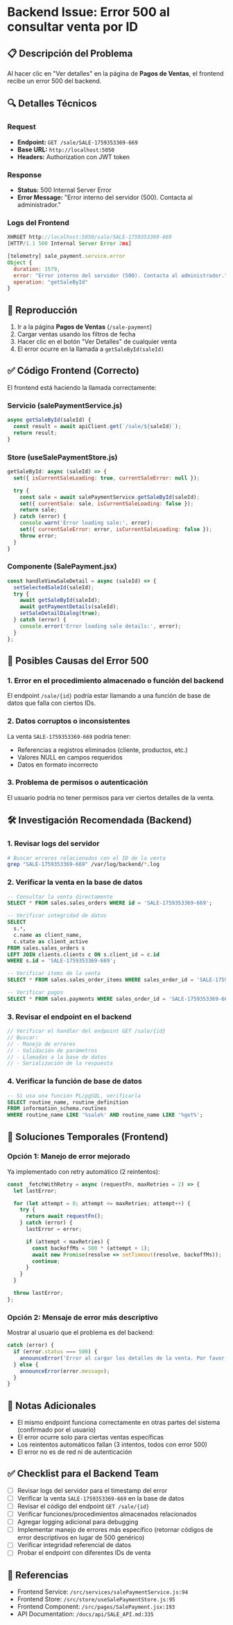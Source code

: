 # Backend Issue: Error 500 al consultar venta por ID

## 📋 Descripción del Problema

Al hacer clic en "Ver detalles" en la página de **Pagos de Ventas**, el frontend recibe un error 500 del backend.

## 🔍 Detalles Técnicos

### Request
- **Endpoint:** `GET /sale/SALE-1759353369-669`
- **Base URL:** `http://localhost:5050`
- **Headers:** Authorization con JWT token

### Response
- **Status:** 500 Internal Server Error
- **Error Message:** "Error interno del servidor (500). Contacta al administrador."

### Logs del Frontend
```javascript
XHRGET http://localhost:5050/sale/SALE-1759353369-669
[HTTP/1.1 500 Internal Server Error 2ms]

[telemetry] sale_payment.service.error
Object {
  duration: 1579,
  error: "Error interno del servidor (500). Contacta al administrador.",
  operation: "getSaleById"
}
```

## 🧪 Reproducción

1. Ir a la página **Pagos de Ventas** (`/sale-payment`)
2. Cargar ventas usando los filtros de fecha
3. Hacer clic en el botón "Ver Detalles" de cualquier venta
4. El error ocurre en la llamada a `getSaleById(saleId)`

## ✅ Código Frontend (Correcto)

El frontend está haciendo la llamada correctamente:

### Servicio (salePaymentService.js)
```javascript
async getSaleById(saleId) {
  const result = await apiClient.get(`/sale/${saleId}`);
  return result;
}
```

### Store (useSalePaymentStore.js)
```javascript
getSaleById: async (saleId) => {
  set({ isCurrentSaleLoading: true, currentSaleError: null });

  try {
    const sale = await salePaymentService.getSaleById(saleId);
    set({ currentSale: sale, isCurrentSaleLoading: false });
    return sale;
  } catch (error) {
    console.warn('Error loading sale:', error);
    set({ currentSaleError: error, isCurrentSaleLoading: false });
    throw error;
  }
}
```

### Componente (SalePayment.jsx)
```javascript
const handleViewSaleDetail = async (saleId) => {
  setSelectedSaleId(saleId);
  try {
    await getSaleById(saleId);
    await getPaymentDetails(saleId);
    setSaleDetailDialog(true);
  } catch (error) {
    console.error('Error loading sale details:', error);
  }
};
```

## 🔴 Posibles Causas del Error 500

### 1. Error en el procedimiento almacenado o función del backend
El endpoint `/sale/{id}` podría estar llamando a una función de base de datos que falla con ciertos IDs.

### 2. Datos corruptos o inconsistentes
La venta `SALE-1759353369-669` podría tener:
- Referencias a registros eliminados (cliente, productos, etc.)
- Valores NULL en campos requeridos
- Datos en formato incorrecto

### 3. Problema de permisos o autenticación
El usuario podría no tener permisos para ver ciertos detalles de la venta.

## 🛠️ Investigación Recomendada (Backend)

### 1. Revisar logs del servidor
```bash
# Buscar errores relacionados con el ID de la venta
grep "SALE-1759353369-669" /var/log/backend/*.log
```

### 2. Verificar la venta en la base de datos
```sql
-- Consultar la venta directamente
SELECT * FROM sales.sales_orders WHERE id = 'SALE-1759353369-669';

-- Verificar integridad de datos
SELECT
  s.*,
  c.name as client_name,
  c.state as client_active
FROM sales.sales_orders s
LEFT JOIN clients.clients c ON s.client_id = c.id
WHERE s.id = 'SALE-1759353369-669';

-- Verificar items de la venta
SELECT * FROM sales.sales_order_items WHERE sales_order_id = 'SALE-1759353369-669';

-- Verificar pagos
SELECT * FROM sales.payments WHERE sales_order_id = 'SALE-1759353369-669';
```

### 3. Revisar el endpoint en el backend
```go
// Verificar el handler del endpoint GET /sale/{id}
// Buscar:
// - Manejo de errores
// - Validación de parámetros
// - Llamadas a la base de datos
// - Serialización de la respuesta
```

### 4. Verificar la función de base de datos
```sql
-- Si usa una función PL/pgSQL, verificarla
SELECT routine_name, routine_definition
FROM information_schema.routines
WHERE routine_name LIKE '%sale%' AND routine_name LIKE '%get%';
```

## 🔧 Soluciones Temporales (Frontend)

### Opción 1: Manejo de error mejorado
Ya implementado con retry automático (2 reintentos):

```javascript
const _fetchWithRetry = async (requestFn, maxRetries = 2) => {
  let lastError;

  for (let attempt = 0; attempt <= maxRetries; attempt++) {
    try {
      return await requestFn();
    } catch (error) {
      lastError = error;

      if (attempt < maxRetries) {
        const backoffMs = 500 * (attempt + 1);
        await new Promise(resolve => setTimeout(resolve, backoffMs));
        continue;
      }
    }
  }

  throw lastError;
};
```

### Opción 2: Mensaje de error más descriptivo
Mostrar al usuario que el problema es del backend:

```javascript
catch (error) {
  if (error.status === 500) {
    announceError('Error al cargar los detalles de la venta. Por favor, contacta al administrador o intenta nuevamente más tarde.');
  } else {
    announceError(error.message);
  }
}
```

## 📝 Notas Adicionales

- El mismo endpoint funciona correctamente en otras partes del sistema (confirmado por el usuario)
- El error ocurre solo para ciertas ventas específicas
- Los reintentos automáticos fallan (3 intentos, todos con error 500)
- El error no es de red ni de autenticación

## ✅ Checklist para el Backend Team

- [ ] Revisar logs del servidor para el timestamp del error
- [ ] Verificar la venta `SALE-1759353369-669` en la base de datos
- [ ] Revisar el código del endpoint `GET /sale/{id}`
- [ ] Verificar funciones/procedimientos almacenados relacionados
- [ ] Agregar logging adicional para debugging
- [ ] Implementar manejo de errores más específico (retornar códigos de error descriptivos en lugar de 500 genérico)
- [ ] Verificar integridad referencial de datos
- [ ] Probar el endpoint con diferentes IDs de venta

## 🔗 Referencias

- Frontend Service: `/src/services/salePaymentService.js:94`
- Frontend Store: `/src/store/useSalePaymentStore.js:95`
- Frontend Component: `/src/pages/SalePayment.jsx:193`
- API Documentation: `/docs/api/SALE_API.md:335`
